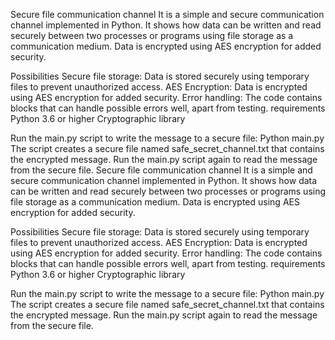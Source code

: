 Secure file communication channel
  It is a simple and secure communication channel implemented in Python. It shows how data can be written and read securely between two processes or programs using file storage as a communication medium. Data is encrypted using AES encryption for added security.

Possibilities
Secure file storage: Data is stored securely using temporary files to prevent unauthorized access.
AES Encryption: Data is encrypted using AES encryption for added security.
Error handling: The code contains blocks that can handle possible errors well, apart from testing.
requirements
Python 3.6 or higher
Cryptographic library

Run the main.py script to write the message to a secure file:
Python main.py
The script creates a secure file named safe_secret_channel.txt that contains the encrypted message.
Run the main.py script again to read the message from the secure file.
Secure file communication channel
  It is a simple and secure communication channel implemented in Python. It shows how data can be written and read securely between two processes or programs using file storage as a communication medium. Data is encrypted using AES encryption for added security.

Possibilities
Secure file storage: Data is stored securely using temporary files to prevent unauthorized access.
AES Encryption: Data is encrypted using AES encryption for added security.
Error handling: The code contains blocks that can handle possible errors well, apart from testing.
requirements
Python 3.6 or higher
Cryptographic library

Run the main.py script to write the message to a secure file:
Python main.py
The script creates a secure file named safe_secret_channel.txt that contains the encrypted message.
Run the main.py script again to read the message from the secure file.
